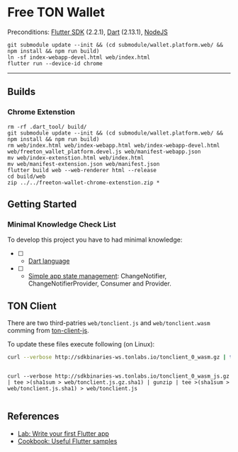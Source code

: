 # Free TON Wallet

Preconditions: [Flutter SDK](https://flutter.dev/docs) (2.2.1), [Dart](https://dart.dev/) (2.13.1), [NodeJS](https://nodejs.org/en/)

```
git submodule update --init && (cd submodule/wallet.platform.web/ && npm install && npm run build)
ln -sf index-webapp-devel.html web/index.html
flutter run --device-id chrome
```
---

## Builds

### Chrome Extenstion

```
rm -rf .dart_tool/ build/
git submodule update --init && (cd submodule/wallet.platform.web/ && npm install && npm run build)
rm web/index.html web/index-webapp.html web/index-webapp-devel.html web/freeton_wallet_platform.devel.js web/manifest-webapp.json
mv web/index-extenstion.html web/index.html
mv web/manifest-extension.json web/manifest.json
flutter build web --web-renderer html --release
cd build/web
zip ../../freeton-wallet-chrome-extenstion.zip *
```


## Getting Started

### Minimal Knowledge Check List

To develop this project you have to had minimal knowledge:

* [ ] - [Dart language](https://dart.dev/guides/language/language-tour)
* [ ] - [Simple app state management](https://flutter.dev/docs/development/data-and-backend/state-mgmt): ChangeNotifier, ChangeNotifierProvider, Consumer and Provider.


## TON Client

There are two third-patries `web/tonclient.js` and `web/tonclient.wasm` comming from [ton-client-js](https://github.com/tonlabs/ton-client-js).

To update these files execute following (on Linux):

```bash
curl --verbose http://sdkbinaries-ws.tonlabs.io/tonclient_0_wasm.gz | tee >(sha1sum > web/tonclient.wasm.gz.sha1) | gunzip | tee >(sha1sum > web/tonclient.wasm.sha1) > web/tonclient.wasm
```

```bash

```

```
curl --verbose http://sdkbinaries-ws.tonlabs.io/tonclient_0_wasm_js.gz | tee >(sha1sum > web/tonclient.js.gz.sha1) | gunzip | tee >(sha1sum > web/tonclient.js.sha1) > web/tonclient.js
```

```bash

```


## References

* [Lab: Write your first Flutter app](https://flutter.dev/docs/get-started/codelab)
* [Cookbook: Useful Flutter samples](https://flutter.dev/docs/cookbook)
